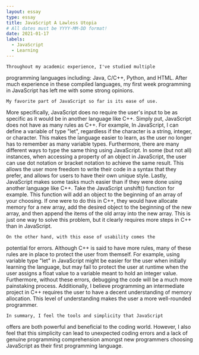 ```yaml
---
layout: essay
type: essay
title: JavaScript A Lawless Utopia
# All dates must be YYYY-MM-DD format!
date: 2021-01-17
labels:
  - JavaScript
  - Learning
---
```


	Throughout my academic experience, I've studied multiple
 programming languages including: Java, C/C++, Python, and HTML. 
After much experience in these compiled languages, my first week 
programming in JavaScript has left me with some strong opinions. 

	My favorite part of JavaScript so far is its ease of use. 
More specifically, JavaScript does no require the user's input to
 be as specific as it would be in another language like C++. 
Simply put, JavaScript does not have as many rules as C++. For 
example, In JavaScript, I can define a variable of type "let", 
regardless if the character is a string, integer, or character. 
This makes the language easier to learn, as the user no longer 
has to remember as many variable types. Furthermore, there are 
many different ways to type the same thing using JavaScript. In 
some (but not all) instances, when accessing a property of an 
object in JavaScript, the user can use dot notation or bracket 
notation to achieve the same result. This allows the user more 
freedom to write their code in a syntax that they prefer, and 
allows for users to have their own unique style. Lastly, 
JavaScript makes some tasks much easier than if they were done 
using another language like C++. Take the JavaScript unshift() 
function for example. This function will add an object to the 
beginning of an array of your choosing. If one were to do this in 
C++, they would have allocate memory for a new array, add the 
desired object to the beginning of the new array, and then append 
the items of the old array into the new array. This is just one 
way to solve this problem, but it clearly requires more steps in 
C++ than in JavaScript.

	On the other hand, with this ease of usability comes the 
potential for errors. Although C++ is said to have more rules, 
many of these rules are in place to protect the user from 
themself. For example, using variable type "let" in JavaScript 
might be easier for the user when initially learning the 
language, but may fail to protect the user at runtime when the 
user assigns a float value to a variable meant to hold an integer 
value. Furthermore, without these errors, debugging the code will 
be a much more painstaking process. Additionally, I believe 
programming an intermediate project in C++ requires the user to 
have a decent understanding of memory allocation. This level of 
understanding makes the user a more well-rounded programmer.

	In summary, I feel the tools and simplicity that JavaScript 
offers are both powerful and beneficial to the coding world. 
However, I also feel that this simplicity can lead to unexpected 
coding errors and a lack of genuine programming comprehension 
amongst new programmers choosing JavaScript as their first 
programming language.
